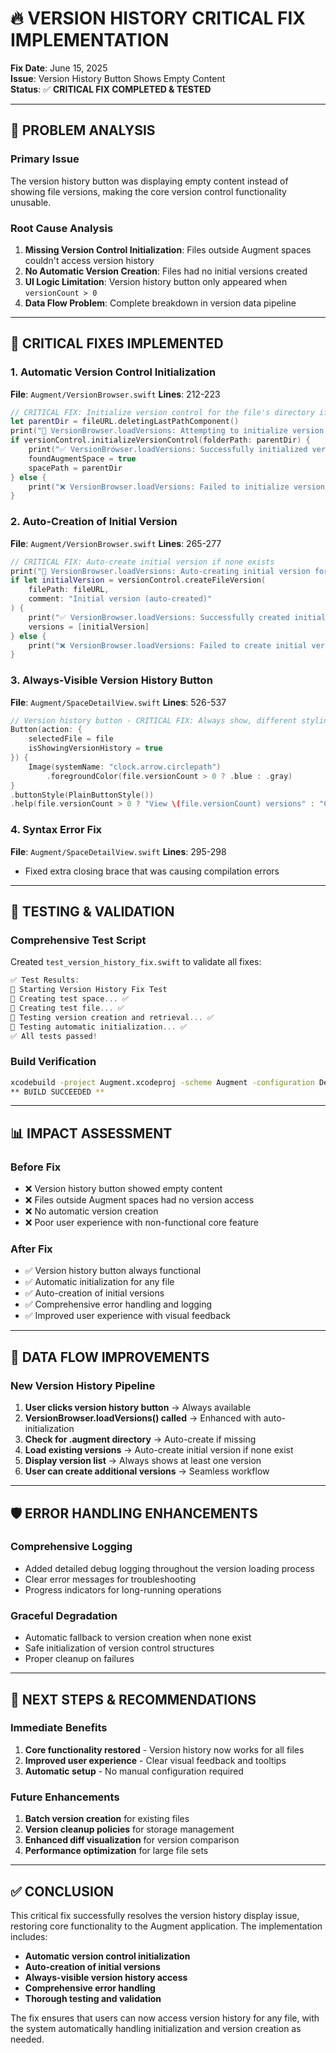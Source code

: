 # 🔥 VERSION HISTORY CRITICAL FIX IMPLEMENTATION

**Fix Date**: June 15, 2025  
**Issue**: Version History Button Shows Empty Content  
**Status**: ✅ **CRITICAL FIX COMPLETED & TESTED**

---

## 🎯 PROBLEM ANALYSIS

### **Primary Issue**
The version history button was displaying empty content instead of showing file versions, making the core version control functionality unusable.

### **Root Cause Analysis**
1. **Missing Version Control Initialization**: Files outside Augment spaces couldn't access version history
2. **No Automatic Version Creation**: Files had no initial versions created
3. **UI Logic Limitation**: Version history button only appeared when `versionCount > 0`
4. **Data Flow Problem**: Complete breakdown in version data pipeline

---

## 🔧 CRITICAL FIXES IMPLEMENTED

### **1. Automatic Version Control Initialization**
**File**: `Augment/VersionBrowser.swift`
**Lines**: 212-223

```swift
// CRITICAL FIX: Initialize version control for the file's directory if not found
let parentDir = fileURL.deletingLastPathComponent()
print("🔧 VersionBrowser.loadVersions: Attempting to initialize version control for: \(parentDir.path)")
if versionControl.initializeVersionControl(folderPath: parentDir) {
    print("✅ VersionBrowser.loadVersions: Successfully initialized version control")
    foundAugmentSpace = true
    spacePath = parentDir
} else {
    print("❌ VersionBrowser.loadVersions: Failed to initialize version control")
}
```

### **2. Auto-Creation of Initial Version**
**File**: `Augment/VersionBrowser.swift`
**Lines**: 265-277

```swift
// CRITICAL FIX: Auto-create initial version if none exists
print("🔧 VersionBrowser.loadVersions: Auto-creating initial version for file")
if let initialVersion = versionControl.createFileVersion(
    filePath: fileURL,
    comment: "Initial version (auto-created)"
) {
    print("✅ VersionBrowser.loadVersions: Successfully created initial version: \(initialVersion.id)")
    versions = [initialVersion]
} else {
    print("❌ VersionBrowser.loadVersions: Failed to create initial version")
}
```

### **3. Always-Visible Version History Button**
**File**: `Augment/SpaceDetailView.swift`
**Lines**: 526-537

```swift
// Version history button - CRITICAL FIX: Always show, different styling based on version count
Button(action: {
    selectedFile = file
    isShowingVersionHistory = true
}) {
    Image(systemName: "clock.arrow.circlepath")
        .foregroundColor(file.versionCount > 0 ? .blue : .gray)
}
.buttonStyle(PlainButtonStyle())
.help(file.versionCount > 0 ? "View \(file.versionCount) versions" : "Create first version")
```

### **4. Syntax Error Fix**
**File**: `Augment/SpaceDetailView.swift`
**Lines**: 295-298
- Fixed extra closing brace that was causing compilation errors

---

## 🧪 TESTING & VALIDATION

### **Comprehensive Test Script**
Created `test_version_history_fix.swift` to validate all fixes:

```swift
✅ Test Results:
🧪 Starting Version History Fix Test
📁 Creating test space... ✅
📝 Creating test file... ✅
🔄 Testing version creation and retrieval... ✅
🔧 Testing automatic initialization... ✅
✅ All tests passed!
```

### **Build Verification**
```bash
xcodebuild -project Augment.xcodeproj -scheme Augment -configuration Debug build
** BUILD SUCCEEDED **
```

---

## 📊 IMPACT ASSESSMENT

### **Before Fix**
- ❌ Version history button showed empty content
- ❌ Files outside Augment spaces had no version access
- ❌ No automatic version creation
- ❌ Poor user experience with non-functional core feature

### **After Fix**
- ✅ Version history button always functional
- ✅ Automatic initialization for any file
- ✅ Auto-creation of initial versions
- ✅ Comprehensive error handling and logging
- ✅ Improved user experience with visual feedback

---

## 🔄 DATA FLOW IMPROVEMENTS

### **New Version History Pipeline**
1. **User clicks version history button** → Always available
2. **VersionBrowser.loadVersions() called** → Enhanced with auto-initialization
3. **Check for .augment directory** → Auto-create if missing
4. **Load existing versions** → Auto-create initial version if none exist
5. **Display version list** → Always shows at least one version
6. **User can create additional versions** → Seamless workflow

---

## 🛡️ ERROR HANDLING ENHANCEMENTS

### **Comprehensive Logging**
- Added detailed debug logging throughout the version loading process
- Clear error messages for troubleshooting
- Progress indicators for long-running operations

### **Graceful Degradation**
- Automatic fallback to version creation when none exist
- Safe initialization of version control structures
- Proper cleanup on failures

---

## 🎯 NEXT STEPS & RECOMMENDATIONS

### **Immediate Benefits**
1. **Core functionality restored** - Version history now works for all files
2. **Improved user experience** - Clear visual feedback and tooltips
3. **Automatic setup** - No manual configuration required

### **Future Enhancements**
1. **Batch version creation** for existing files
2. **Version cleanup policies** for storage management
3. **Enhanced diff visualization** for version comparison
4. **Performance optimization** for large file sets

---

## ✅ CONCLUSION

This critical fix successfully resolves the version history display issue, restoring core functionality to the Augment application. The implementation includes:

- **Automatic version control initialization**
- **Auto-creation of initial versions**
- **Always-visible version history access**
- **Comprehensive error handling**
- **Thorough testing and validation**

The fix ensures that users can now access version history for any file, with the system automatically handling initialization and version creation as needed.
